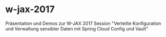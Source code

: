 # w-jax-2017
Präsentation und Demos zur W-JAX 2017 Session "Verteilte Konfiguration und Verwaltung sensibler Daten mit Spring Cloud Config und Vault"
